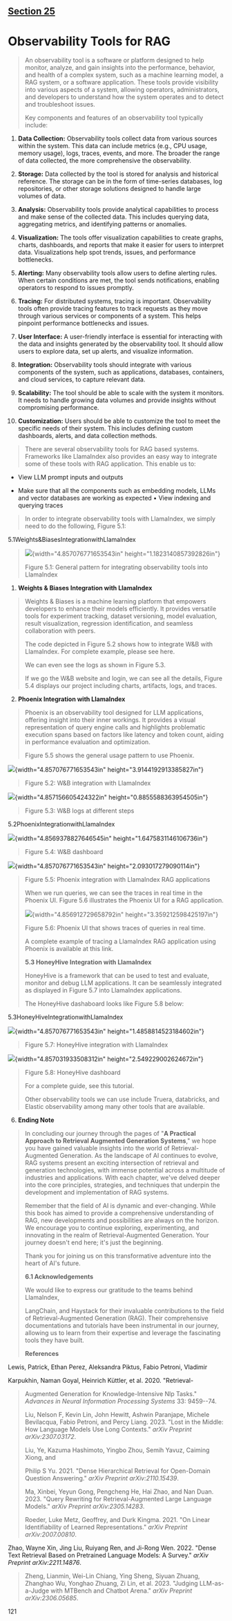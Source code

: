 ## **<span style="text-decoration:underline;">Section 25</span>**
# Observability Tools for RAG

> An observability tool is a software or platform designed to help
> monitor, analyze, and gain insights into the performance, behavior,
> and health of a complex system, such as a machine learning model, a
> RAG system, or a software application. These tools provide visibility
> into various aspects of a system, allowing operators, administrators,
> and developers to understand how the system operates and to detect and
> troubleshoot issues.
>
> Key components and features of an observability tool typically
> include:

1.  **Data Collection:** Observability tools collect data from various
    sources within the system. This data can include metrics (e.g., CPU
    usage, memory usage), logs, traces, events, and more. The broader
    the range of data collected, the more comprehensive the
    observability.

2.  **Storage:** Data collected by the tool is stored for analysis and
    historical reference. The storage can be in the form of time-series
    databases, log repositories, or other storage solutions designed to
    handle large volumes of data.

3.  **Analysis:** Observability tools provide analytical capabilities to
    process and make sense of the collected data. This includes querying
    data, aggregating metrics, and identifying patterns or anomalies.

4.  **Visualization:** The tools offer visualization capabilities to
    create graphs, charts, dashboards, and reports that make it easier
    for users to interpret data. Visualizations help spot trends,
    issues, and performance bottlenecks.

5.  **Alerting:** Many observability tools allow users to define
    alerting rules. When certain conditions are met, the tool sends
    notifications, enabling operators to respond to issues promptly.

6.  **Tracing:** For distributed systems, tracing is important.
    Observability tools often provide tracing features to track requests
    as they move through various services or components of a system.
    This helps pinpoint performance bottlenecks and issues.

7.  **User Interface:** A user-friendly interface is essential for
    interacting with the data and insights generated by the
    observability tool. It should allow users to explore data, set up
    alerts, and visualize information.

8.  **Integration:** Observability tools should integrate with various
    components of the system, such as applications, databases,
    containers, and cloud services, to capture relevant data.

9.  **Scalability:** The tool should be able to scale with the system it
    monitors. It needs to handle growing data volumes and provide
    insights without compromising performance.

10. **Customization:** Users should be able to customize the tool to
    meet the specific needs of their system. This includes defining
    custom dashboards, alerts, and data collection methods.

> There are several observability tools for RAG based systems.
> Frameworks like LlamaIndex also provides an easy way to integrate some
> of these tools with RAG application. This enable us to:

-   View LLM prompt inputs and outputs

-   Make sure that all the components such as embedding models, LLMs and
    vector databases are working as expected • View indexing and
    querying traces

> In order to integrate observability tools with LlamaIndex, we simply
> need to do the following, Figure 5.1:

5.1Weights&BiasesIntegrationwithLlamaIndex

> ![](media/media/image21.jpg){width="4.857076771653543in"
> height="1.1823140857392826in"}
>
> Figure 5.1: General pattern for integrating observability tools into
> LlamaIndex

1.  **Weights & Biases Integration with LlamaIndex**

> Weights & Biases is a machine learning platform that empowers
> developers to enhance their models efficiently. It provides versatile
> tools for experiment tracking, dataset versioning, model evaluation,
> result visualization, regression identification, and seamless
> collaboration with peers.
>
> The code depicted in Figure 5.2 shows how to integrate W&B with
> LlamaIndex. For complete example, please see here.
>
> We can even see the logs as shown in Figure 5.3.
>
> If we go the W&B website and login, we can see all the details, Figure
> 5.4 displays our project including charts, artifacts, logs, and
> traces.

2.  **Phoenix Integration with LlamaIndex**

> Phoenix is an observability tool designed for LLM applications,
> offering insight into their inner workings. It provides a visual
> representation of query engine calls and highlights problematic
> execution spans based on factors like latency and token count, aiding
> in performance evaluation and optimization.
>
> Figure 5.5 shows the general usage pattern to use Phoenix.

![](media/media/image22.jpg){width="4.857076771653543in"
height="3.9144192913385827in"}

> Figure 5.2: W&B integration with LlamaIndex

![](media/media/image51.jpg){width="4.857156605424322in"
height="0.8855588363954505in"}

> Figure 5.3: W&B logs at different steps

5.2PhoenixIntegrationwithLlamaIndex

![](media/media/image66.jpg){width="4.8569378827646545in"
height="1.6475831146106736in"}

> Figure 5.4: W&B dashboard

![](media/media/image45.jpg){width="4.857076771653543in"
height="2.093017279090114in"}

> Figure 5.5: Phoenix integration with LlamaIndex RAG applications
>
> When we run queries, we can see the traces in real time in the Phoenix
> UI. Figure 5.6 illustrates the Phoenix UI for a RAG application.
>
> ![](media/media/image70.jpg){width="4.856912729658792in"
> height="3.359212598425197in"}
>
> Figure 5.6: Phoenix UI that shows traces of queries in real time.
>
> A complete example of tracing a LlamaIndex RAG application using
> Phoenix is available at this link.
>
> **5.3 HoneyHive Integration with LlamaIndex**
>
> HoneyHive is a framework that can be used to test and evaluate,
> monitor and debug LLM applications. It can be seamlessly integrated as
> displayed in Figure 5.7 into LlamaIndex applications.
>
> The HoneyHive dashaboard looks like Figure 5.8 below:

5.3HoneyHiveIntegrationwithLlamaIndex

![](media/media/image24.jpg){width="4.857076771653543in"
height="1.4858814523184602in"}

> Figure 5.7: HoneyHive integration with LlamaIndex

![](media/media/image64.jpg){width="4.857031933508312in"
height="2.549229002624672in"}

> Figure 5.8: HoneyHive dashboard
>
> For a complete guide, see this tutorial.
>
> Other observability tools we can use include Truera, databricks, and
> Elastic observability among many other tools that are available.

6.  **Ending Note**

> In concluding our journey through the pages of "**A Practical Approach
> to Retrieval Augmented Generation Systems**," we hope you have gained
> valuable insights into the world of Retrieval-Augmented Generation. As
> the landscape of AI continues to evolve, RAG systems present an
> exciting intersection of retrieval and generation technologies, with
> immense potential across a multitude of industries and applications.
> With each chapter, we've delved deeper into the core principles,
> strategies, and techniques that underpin the development and
> implementation of RAG systems.
>
> Remember that the field of AI is dynamic and ever-changing. While this
> book has aimed to provide a comprehensive understanding of RAG, new
> developments and possibilities are always on the horizon. We encourage
> you to continue exploring, experimenting, and innovating in the realm
> of Retrieval-Augmented Generation. Your journey doesn't end here; it's
> just the beginning.
>
> Thank you for joining us on this transformative adventure into the
> heart of AI's future.
>
> **6.1 Acknowledgements**
>
> We would like to express our gratitude to the teams behind LlamaIndex,
>
> LangChain, and Haystack for their invaluable contributions to the
> field of Retrieval-Augmented Generation (RAG). Their comprehensive
> documentations and tutorials have been instrumental in our journey,
> allowing us to learn from their expertise and leverage the fascinating
> tools they have built.
>
> **References**

Lewis, Patrick, Ethan Perez, Aleksandra Piktus, Fabio Petroni, Vladimir

Karpukhin, Naman Goyal, Heinrich Küttler, et al. 2020. "Retrieval-

> Augmented Generation for Knowledge-Intensive Nlp Tasks." *Advances in
> Neural Information Processing Systems* 33: 9459--74.
>
> Liu, Nelson F, Kevin Lin, John Hewitt, Ashwin Paranjape, Michele
> Bevilacqua, Fabio Petroni, and Percy Liang. 2023. "Lost in the Middle:
> How Language Models Use Long Contexts." *arXiv Preprint
> arXiv:2307.03172*.
>
> Liu, Ye, Kazuma Hashimoto, Yingbo Zhou, Semih Yavuz, Caiming Xiong,
> and
>
> Philip S Yu. 2021. "Dense Hierarchical Retrieval for Open-Domain
> Question Answering." *arXiv Preprint arXiv:2110.15439*.
>
> Ma, Xinbei, Yeyun Gong, Pengcheng He, Hai Zhao, and Nan Duan. 2023.
> "Query Rewriting for Retrieval-Augmented Large Language Models."
> *arXiv Preprint arXiv:2305.14283*.
>
> Roeder, Luke Metz, Geoffrey, and Durk Kingma. 2021. "On Linear
> Identifiability of Learned Representations." *arXiv Preprint
> arXiv:2007.00810*.

Zhao, Wayne Xin, Jing Liu, Ruiyang Ren, and Ji-Rong Wen. 2022. "Dense
Text Retrieval Based on Pretrained Language Models: A Survey." *arXiv
Preprint arXiv:2211.14876*.

> Zheng, Lianmin, Wei-Lin Chiang, Ying Sheng, Siyuan Zhuang, Zhanghao
> Wu, Yonghao Zhuang, Zi Lin, et al. 2023. "Judging LLM-as-a-Judge with
> MTBench and Chatbot Arena." *arXiv Preprint arXiv:2306.05685*.

121
